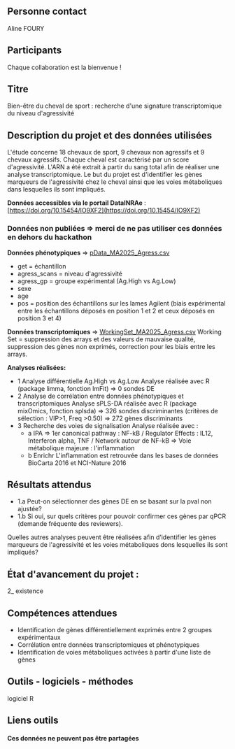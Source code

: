 ## Personne contact
Aline FOURY

## Participants
Chaque collaboration est la bienvenue !

## Titre
Bien-être du cheval de sport : recherche d'une signature transcriptomique du niveau d'agressivité 

## Description du projet et des données utilisées
L'étude concerne 18 chevaux de sport, 9 chevaux non agressifs et 9 chevaux agressifs. Chaque cheval est caractérisé par un score d'agressivité. L'ARN a été extrait à partir du sang total afin de réaliser une analyse transcriptomique. Le but du projet est d'identifier les gènes marqueurs de l'agressivité chez le cheval ainsi que les voies métaboliques dans lesquelles ils sont impliqués.

**Données accessibles via le portail DataINRAe** : [https://doi.org/10.15454/IO9XF2](https://doi.org/10.15454/IO9XF2)
### Données non publiées => merci de ne pas utiliser ces données en dehors du hackathon

**Données phénotypiques** => [pData_MA2025_Agress.csv](https://doi.org/10.15454/IO9XF2)
- get = échantillon
- agress_scans = niveau d'agressivité
- agress_gp = groupe expérimental (Ag.High vs Ag.Low)
- sexe
- age
- pos = position des échantillons sur les lames Agilent (biais expérimental entre les échantillons déposés en position 1 et 2 et ceux déposés en position 3 et 4)

**Données transcriptomiques** => [WorkingSet_MA2025_Agress.csv](https://doi.org/10.15454/IO9XF2)
Working Set = suppression des arrays et des valeurs de mauvaise qualité, suppression des gènes non exprimés, correction pour les biais entre les arrays.

**Analyses réalisées:** 
- 1 Analyse différentielle Ag.High vs Ag.Low
Analyse réalisée avec R (package limma, fonction lmFit) => 0 sondes DE
- 2 Analyse de corrélation entre données phénotypiques et transcriptomiques
Analyse sPLS-DA réalisée avec R (package mixOmics, fonction splsda) => 326 sondes discriminantes (critères de sélection : VIP>1, Freq >0.50) => 272 gènes discriminants
- 3 Recherche des voies de signalisation
Analyse réalisée avec :
  - a IPA 
=> 1er canonical pathway : NF-kB / Regulator Effects : IL12, Interferon alpha, TNF / Network autour de NF-kB
=> Voie métabolique majeure : l'inflammation
  - b Enrichr
L'inflammation est retrouvée dans les bases de données BioCarta 2016 et NCI-Nature 2016

## Résultats attendus
- 1.a Peut-on sélectionner des gènes DE en se basant sur la pval non ajustée? 
- 1.b Si oui, sur quels critères pour pouvoir confirmer ces gènes par qPCR (demande fréquente des reviewers).

Quelles autres analyses peuvent être réalisées afin d’identifier les gènes marqueurs de l'agressivité et les voies métaboliques dons lesquelles ils sont impliqués?

## État d'avancement du projet :
2_ existence

## Compétences attendues
- Identification de gènes différentiellement exprimés entre 2 groupes expérimentaux
- Corrélation entre données transcriptomiques et phénotypiques
- Identification de voies métaboliques activées à partir d'une liste de gènes

## Outils - logiciels - méthodes
logiciel R

## Liens outils


#### Ces données ne peuvent pas être partagées
